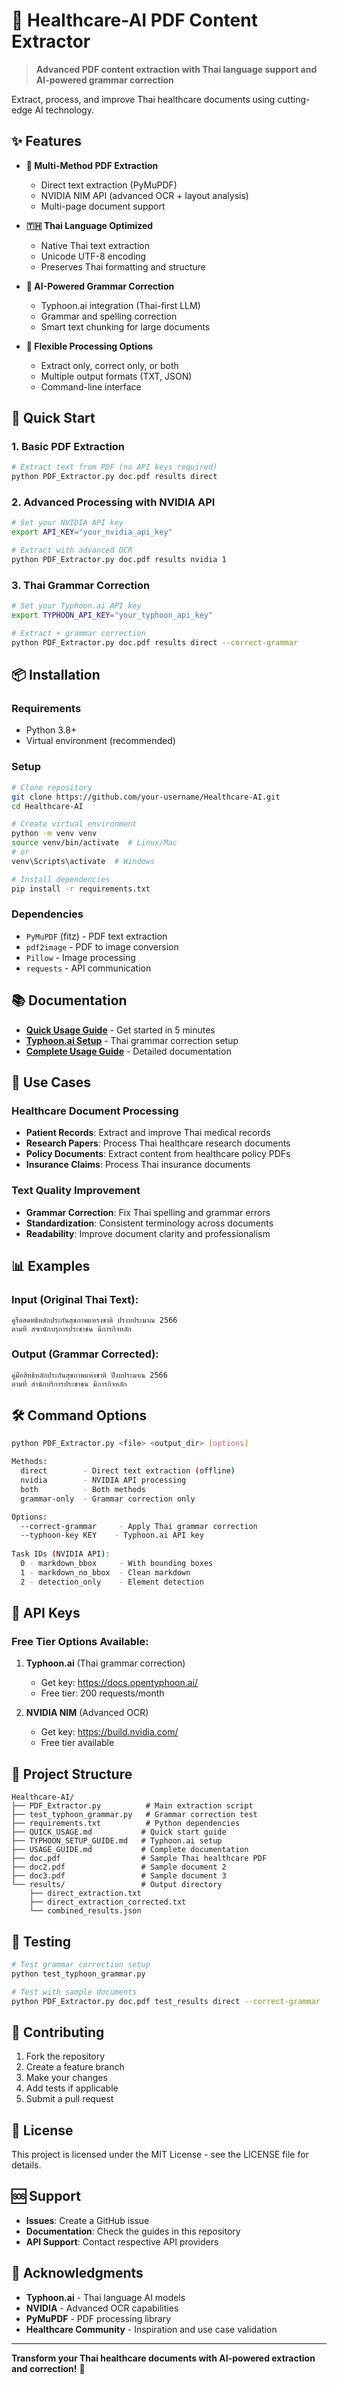 # 🏥 Healthcare-AI PDF Content Extractor

> **Advanced PDF content extraction with Thai language support and AI-powered grammar correction**

Extract, process, and improve Thai healthcare documents using cutting-edge AI technology.

## ✨ Features

- **📄 Multi-Method PDF Extraction**
  - Direct text extraction (PyMuPDF)
  - NVIDIA NIM API (advanced OCR + layout analysis)
  - Multi-page document support

- **🇹🇭 Thai Language Optimized**
  - Native Thai text extraction
  - Unicode UTF-8 encoding
  - Preserves Thai formatting and structure

- **🤖 AI-Powered Grammar Correction**
  - Typhoon.ai integration (Thai-first LLM)
  - Grammar and spelling correction
  - Smart text chunking for large documents

- **🚀 Flexible Processing Options**
  - Extract only, correct only, or both
  - Multiple output formats (TXT, JSON)
  - Command-line interface

## 🚀 Quick Start

### 1. Basic PDF Extraction
```bash
# Extract text from PDF (no API keys required)
python PDF_Extractor.py doc.pdf results direct
```

### 2. Advanced Processing with NVIDIA API
```bash
# Set your NVIDIA API key
export API_KEY="your_nvidia_api_key"

# Extract with advanced OCR
python PDF_Extractor.py doc.pdf results nvidia 1
```

### 3. Thai Grammar Correction
```bash
# Set your Typhoon.ai API key
export TYPHOON_API_KEY="your_typhoon_api_key"

# Extract + grammar correction
python PDF_Extractor.py doc.pdf results direct --correct-grammar
```

## 📦 Installation

### Requirements
- Python 3.8+
- Virtual environment (recommended)

### Setup
```bash
# Clone repository
git clone https://github.com/your-username/Healthcare-AI.git
cd Healthcare-AI

# Create virtual environment
python -m venv venv
source venv/bin/activate  # Linux/Mac
# or
venv\Scripts\activate  # Windows

# Install dependencies
pip install -r requirements.txt
```

### Dependencies
- `PyMuPDF` (fitz) - PDF text extraction
- `pdf2image` - PDF to image conversion  
- `Pillow` - Image processing
- `requests` - API communication

## 📚 Documentation

- **[Quick Usage Guide](QUICK_USAGE.md)** - Get started in 5 minutes
- **[Typhoon.ai Setup](TYPHOON_SETUP_GUIDE.md)** - Thai grammar correction setup
- **[Complete Usage Guide](USAGE_GUIDE.md)** - Detailed documentation

## 🎯 Use Cases

### Healthcare Document Processing
- **Patient Records**: Extract and improve Thai medical records
- **Research Papers**: Process Thai healthcare research documents
- **Policy Documents**: Extract content from healthcare policy PDFs
- **Insurance Claims**: Process Thai insurance documents

### Text Quality Improvement  
- **Grammar Correction**: Fix Thai spelling and grammar errors
- **Standardization**: Consistent terminology across documents
- **Readability**: Improve document clarity and professionalism

## 📊 Examples

### Input (Original Thai Text):
```
คูรือสดทธิหลักประกันสุขภาพแหรงชาติ ปรงบประมาณ 2566
ตามที ส๚านักบรุการประชาชน มีภารกิจหลัก
```

### Output (Grammar Corrected):
```
คู่มือสิทธิหลักประกันสุขภาพแห่งชาติ ปีงบประมาณ 2566
ตามที่ สำนักบริการประชาชน มีภารกิจหลัก
```

## 🛠️ Command Options

```bash
python PDF_Extractor.py <file> <output_dir> [options]

Methods:
  direct        - Direct text extraction (offline)
  nvidia        - NVIDIA API processing
  both          - Both methods
  grammar-only  - Grammar correction only

Options:
  --correct-grammar     - Apply Thai grammar correction
  --typhoon-key KEY    - Typhoon.ai API key
  
Task IDs (NVIDIA API):
  0 - markdown_bbox     - With bounding boxes
  1 - markdown_no_bbox  - Clean markdown
  2 - detection_only    - Element detection
```

## 🔑 API Keys

### Free Tier Options Available:

1. **Typhoon.ai** (Thai grammar correction)
   - Get key: https://docs.opentyphoon.ai/
   - Free tier: 200 requests/month

2. **NVIDIA NIM** (Advanced OCR)
   - Get key: https://build.nvidia.com/
   - Free tier available

## 📁 Project Structure

```
Healthcare-AI/
├── PDF_Extractor.py          # Main extraction script
├── test_typhoon_grammar.py   # Grammar correction test
├── requirements.txt          # Python dependencies
├── QUICK_USAGE.md           # Quick start guide
├── TYPHOON_SETUP_GUIDE.md   # Typhoon.ai setup
├── USAGE_GUIDE.md           # Complete documentation
├── doc.pdf                  # Sample Thai healthcare PDF
├── doc2.pdf                 # Sample document 2
├── doc3.pdf                 # Sample document 3
└── results/                 # Output directory
    ├── direct_extraction.txt
    ├── direct_extraction_corrected.txt
    └── combined_results.json
```

## 🧪 Testing

```bash
# Test grammar correction setup
python test_typhoon_grammar.py

# Test with sample documents
python PDF_Extractor.py doc.pdf test_results direct --correct-grammar
```

## 🤝 Contributing

1. Fork the repository
2. Create a feature branch
3. Make your changes
4. Add tests if applicable
5. Submit a pull request

## 📄 License

This project is licensed under the MIT License - see the LICENSE file for details.

## 🆘 Support

- **Issues**: Create a GitHub issue
- **Documentation**: Check the guides in this repository
- **API Support**: Contact respective API providers

## 🎉 Acknowledgments

- **Typhoon.ai** - Thai language AI models
- **NVIDIA** - Advanced OCR capabilities  
- **PyMuPDF** - PDF processing library
- **Healthcare Community** - Inspiration and use case validation

---

**Transform your Thai healthcare documents with AI-powered extraction and correction!** 🚀